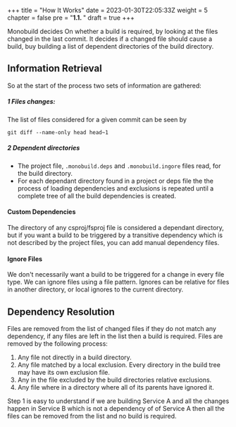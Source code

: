 +++
title = "How It Works"
date = 2023-01-30T22:05:33Z
weight = 5
chapter = false
pre = "<b>1.1. </b>"
draft = true
+++

Monobuild decides On whether a build is required, by looking at the files changed in the last commit. It decides if a changed file should cause a build, buy building a list of dependent directories of the build directory.

## Information Retrieval

So at the start of the process two sets of information are gathered:

##### 1 Files changes: 
The list of files considered for a given commit can be seen by 
```
git diff --name-only head head~1
```

##### 2 Dependent directories 
  * The project file, ```.monobuild.deps``` and  ```.monobuild.ingore``` files read, for the build directory. 
  * For each dependant directory found in a project or deps file the the process of loading dependencies and exclusions is repeated until a complete tree of all the build dependencies is created. 

#### Custom Dependencies

The directory of any csproj/fsproj file is considered a dependant directory, but if you want a build to be triggered by a transitive dependency which is not described by the project files, you can add manual dependency files. 

#### Ignore Files

We don't necessarily want a build to be triggered for a change in every file type. We can ignore files using a file pattern. Ignores can be relative for files in another directory, or local ignores to the current directory.

## Dependency Resolution

Files are removed from the list of changed files if they do not match any dependency, if any files are left in the list then a build is required. Files are removed by the following process:
1. Any file not directly in a build directory.
1. Any file matched by a local exclusion. Every directory in the build tree may have its own exclusion file.
1. Any in the file excluded by the build directories relative exclusions.
1. Any file where in a directory where all of its parents have ignored it.


Step 1 is easy to understand if we are building Service A and all the changes happen in Service B which is not a dependency of of Service A then all the files can be removed from the list and no build is required.

